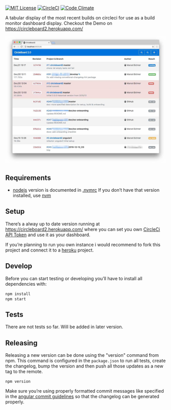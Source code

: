 [![MIT License](https://badges.frapsoft.com/os/mit/mit.svg?v=102)](https://github.com/ellerbrock/open-source-badge/)
[![CircleCI](https://circleci.com/gh/Ephigenia/circleboard2.svg?style=svg)](https://circleci.com/gh/Ephigenia/circleboard2)
[![Code Climate](https://codeclimate.com/repos/586cd56729b35a26b6002382/badges/994061a9c966d2e9b3fe/gpa.svg)](https://codeclimate.com/repos/586cd56729b35a26b6002382/feed)

A tabular display of the most recent builds on circleci for use as a build monitor dashboard display. Checkout the Demo on https://circleboard2.herokuapp.com/

![Screenshot of Circleboard in Action from 2016-12-21](https://raw.githubusercontent.com/Ephigenia/circleboard2/master/screenshot.jpg)

## Requirements

- [nodejs](https://nodejs.org/en/) version is documented in [.nvmrc](.nvmrc)
 If you don’t have that version installed, use [nvm](https://github.com/creationix/nvm)

## Setup

There’s a alway up to date version running at https://circleboard2.herokuapp.com/ where you can set you own [CircleCi API Token](https://circleci.com/account/api) and use it as your dashboard.

If you’re planning to run you own instance i would recommend to fork this project and connect it to a [heroku](https://www.heroku.com/) project.

## Develop

Before you can start testing or developing you’ll have to install all dependencies with:

    npm install
    npm start

## Tests

There are not tests so far. Will be added in later version.

## Releasing

Releasing a new version can be done using the "version" command from npm. This command is configured in the `package.json` to run all tests, create the changelog, bump the version and then push all those updates as a new tag to the remote.

    npm version

Make sure you’re using properly formatted commit messages like specified in the [angular commit guidelines](https://github.com/angular/angular.js/blob/master/CONTRIBUTING.md) so that the changelog can be generated properly.
